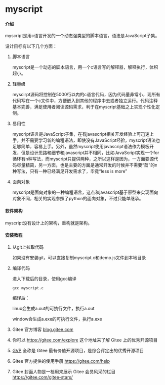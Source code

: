 # myscript

#### 介绍

myscript是用c语言开发的一个动态强类型的脚本语言，语法是JavaScript子集。

设计目标有以下几个方面：

1. 脚本语言

   myscript是一个动态的脚本语言，用一个c语言写的解释器，解释执行，体积超小。

2. 轻量级

   myscirpt源码将控制在5000行以内的c语言代码，因为代码量非常小，现所有代码写在一个c文件中，方便嵌入到其他的程序中去或者独立运行。代码注释基本完善，满足使用者阅读源码需求，利于在myscript基础之上实现个性化定制。

3. 易用性

   myscript语言是JavaScript子集，在有javascript相关开发经验上可迅速上手，并不需要学习新的编程语法，即使没有JavaScript经验，myscript语法也足够简单，容易上手。另外，虽然myscript使用javascript语法作为模板开发，但是设计思路和细节和javascript并不相同，比如JavaScript实现一个for循环有n种写法，而myscript只提供两种，之所以这样是因为，一方面要源代码尽量精简，另一方面，也是主要的方面是通常开发的时候并不需要“茴”的n种写法，只有一种已经满足开发需求了，毕竟“less is more”

4. 面向对象

   myscript是面向对象的一种编程语言，这点和javascript基于原型来实现面向对象不同，相关的实现参照了python的面向对象，不过只能单继承。


#### 软件架构

myscript没有设计上的架构，重构就是架构。

#### 安装教程

1. 从git上拉取代码

   如果没有安装git，可以直接复制myscript.c和demo.js文件到本地目录

2. 编译代码

   进入下载后的目录，使用gcc编译
   
   ```
   gcc myscript.c
   ```

   编译后：

   linux会生成a.out的可执行文件，执行a.out

   window会生成a.exe的可执行文件，执行a.exe

2. Gitee 官方博客 [blog.gitee.com](https://blog.gitee.com/)
3. 你可以 https://gitee.com/explore 这个地址来了解 Gitee 上的优秀开源项目
4. [GVP](https://gitee.com/gvp) 全称是 Gitee 最有价值开源项目，是综合评定出的优秀开源项目
5. Gitee 官方提供的使用手册 https://gitee.com/help
6. Gitee 封面人物是一档用来展示 Gitee 会员风采的栏目 https://gitee.com/gitee-stars/
